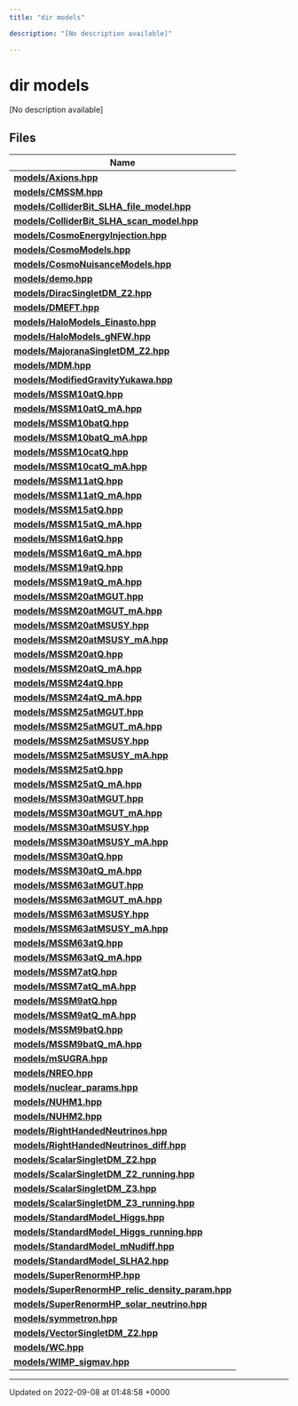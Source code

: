 ```yaml
---
title: "dir models"

description: "[No description available]"

---
```


# dir models

[No description available]

## Files

| Name           |
| -------------- |
| **[models/Axions.hpp](/documentation/code/files/axions_8hpp/#file-models-axions-hpp)**  |
| **[models/CMSSM.hpp](/documentation/code/files/cmssm_8hpp/#file-models-cmssm-hpp)**  |
| **[models/ColliderBit_SLHA_file_model.hpp](/documentation/code/files/colliderbit__slha__file__model_8hpp/#file-models-colliderbit-slha-file-model-hpp)**  |
| **[models/ColliderBit_SLHA_scan_model.hpp](/documentation/code/files/colliderbit__slha__scan__model_8hpp/#file-models-colliderbit-slha-scan-model-hpp)**  |
| **[models/CosmoEnergyInjection.hpp](/documentation/code/files/cosmoenergyinjection_8hpp/#file-models-cosmoenergyinjection-hpp)**  |
| **[models/CosmoModels.hpp](/documentation/code/files/cosmomodels_8hpp/#file-models-cosmomodels-hpp)**  |
| **[models/CosmoNuisanceModels.hpp](/documentation/code/files/cosmonuisancemodels_8hpp/#file-models-cosmonuisancemodels-hpp)**  |
| **[models/demo.hpp](/documentation/code/files/demo_8hpp/#file-models-demo-hpp)**  |
| **[models/DiracSingletDM_Z2.hpp](/documentation/code/files/diracsingletdm__z2_8hpp/#file-models-diracsingletdm-z2-hpp)**  |
| **[models/DMEFT.hpp](/documentation/code/files/dmeft_8hpp/#file-models-dmeft-hpp)**  |
| **[models/HaloModels_Einasto.hpp](/documentation/code/files/halomodels__einasto_8hpp/#file-models-halomodels-einasto-hpp)**  |
| **[models/HaloModels_gNFW.hpp](/documentation/code/files/halomodels__gnfw_8hpp/#file-models-halomodels-gnfw-hpp)**  |
| **[models/MajoranaSingletDM_Z2.hpp](/documentation/code/files/majoranasingletdm__z2_8hpp/#file-models-majoranasingletdm-z2-hpp)**  |
| **[models/MDM.hpp](/documentation/code/files/mdm_8hpp/#file-models-mdm-hpp)**  |
| **[models/ModifiedGravityYukawa.hpp](/documentation/code/files/modifiedgravityyukawa_8hpp/#file-models-modifiedgravityyukawa-hpp)**  |
| **[models/MSSM10atQ.hpp](/documentation/code/files/mssm10atq_8hpp/#file-models-mssm10atq-hpp)**  |
| **[models/MSSM10atQ_mA.hpp](/documentation/code/files/mssm10atq__ma_8hpp/#file-models-mssm10atq-ma-hpp)**  |
| **[models/MSSM10batQ.hpp](/documentation/code/files/mssm10batq_8hpp/#file-models-mssm10batq-hpp)**  |
| **[models/MSSM10batQ_mA.hpp](/documentation/code/files/mssm10batq__ma_8hpp/#file-models-mssm10batq-ma-hpp)**  |
| **[models/MSSM10catQ.hpp](/documentation/code/files/mssm10catq_8hpp/#file-models-mssm10catq-hpp)**  |
| **[models/MSSM10catQ_mA.hpp](/documentation/code/files/mssm10catq__ma_8hpp/#file-models-mssm10catq-ma-hpp)**  |
| **[models/MSSM11atQ.hpp](/documentation/code/files/mssm11atq_8hpp/#file-models-mssm11atq-hpp)**  |
| **[models/MSSM11atQ_mA.hpp](/documentation/code/files/mssm11atq__ma_8hpp/#file-models-mssm11atq-ma-hpp)**  |
| **[models/MSSM15atQ.hpp](/documentation/code/files/mssm15atq_8hpp/#file-models-mssm15atq-hpp)**  |
| **[models/MSSM15atQ_mA.hpp](/documentation/code/files/mssm15atq__ma_8hpp/#file-models-mssm15atq-ma-hpp)**  |
| **[models/MSSM16atQ.hpp](/documentation/code/files/mssm16atq_8hpp/#file-models-mssm16atq-hpp)**  |
| **[models/MSSM16atQ_mA.hpp](/documentation/code/files/mssm16atq__ma_8hpp/#file-models-mssm16atq-ma-hpp)**  |
| **[models/MSSM19atQ.hpp](/documentation/code/files/mssm19atq_8hpp/#file-models-mssm19atq-hpp)**  |
| **[models/MSSM19atQ_mA.hpp](/documentation/code/files/mssm19atq__ma_8hpp/#file-models-mssm19atq-ma-hpp)**  |
| **[models/MSSM20atMGUT.hpp](/documentation/code/files/mssm20atmgut_8hpp/#file-models-mssm20atmgut-hpp)**  |
| **[models/MSSM20atMGUT_mA.hpp](/documentation/code/files/mssm20atmgut__ma_8hpp/#file-models-mssm20atmgut-ma-hpp)**  |
| **[models/MSSM20atMSUSY.hpp](/documentation/code/files/mssm20atmsusy_8hpp/#file-models-mssm20atmsusy-hpp)**  |
| **[models/MSSM20atMSUSY_mA.hpp](/documentation/code/files/mssm20atmsusy__ma_8hpp/#file-models-mssm20atmsusy-ma-hpp)**  |
| **[models/MSSM20atQ.hpp](/documentation/code/files/mssm20atq_8hpp/#file-models-mssm20atq-hpp)**  |
| **[models/MSSM20atQ_mA.hpp](/documentation/code/files/mssm20atq__ma_8hpp/#file-models-mssm20atq-ma-hpp)**  |
| **[models/MSSM24atQ.hpp](/documentation/code/files/mssm24atq_8hpp/#file-models-mssm24atq-hpp)**  |
| **[models/MSSM24atQ_mA.hpp](/documentation/code/files/mssm24atq__ma_8hpp/#file-models-mssm24atq-ma-hpp)**  |
| **[models/MSSM25atMGUT.hpp](/documentation/code/files/mssm25atmgut_8hpp/#file-models-mssm25atmgut-hpp)**  |
| **[models/MSSM25atMGUT_mA.hpp](/documentation/code/files/mssm25atmgut__ma_8hpp/#file-models-mssm25atmgut-ma-hpp)**  |
| **[models/MSSM25atMSUSY.hpp](/documentation/code/files/mssm25atmsusy_8hpp/#file-models-mssm25atmsusy-hpp)**  |
| **[models/MSSM25atMSUSY_mA.hpp](/documentation/code/files/mssm25atmsusy__ma_8hpp/#file-models-mssm25atmsusy-ma-hpp)**  |
| **[models/MSSM25atQ.hpp](/documentation/code/files/mssm25atq_8hpp/#file-models-mssm25atq-hpp)**  |
| **[models/MSSM25atQ_mA.hpp](/documentation/code/files/mssm25atq__ma_8hpp/#file-models-mssm25atq-ma-hpp)**  |
| **[models/MSSM30atMGUT.hpp](/documentation/code/files/mssm30atmgut_8hpp/#file-models-mssm30atmgut-hpp)**  |
| **[models/MSSM30atMGUT_mA.hpp](/documentation/code/files/mssm30atmgut__ma_8hpp/#file-models-mssm30atmgut-ma-hpp)**  |
| **[models/MSSM30atMSUSY.hpp](/documentation/code/files/mssm30atmsusy_8hpp/#file-models-mssm30atmsusy-hpp)**  |
| **[models/MSSM30atMSUSY_mA.hpp](/documentation/code/files/mssm30atmsusy__ma_8hpp/#file-models-mssm30atmsusy-ma-hpp)**  |
| **[models/MSSM30atQ.hpp](/documentation/code/files/mssm30atq_8hpp/#file-models-mssm30atq-hpp)**  |
| **[models/MSSM30atQ_mA.hpp](/documentation/code/files/mssm30atq__ma_8hpp/#file-models-mssm30atq-ma-hpp)**  |
| **[models/MSSM63atMGUT.hpp](/documentation/code/files/mssm63atmgut_8hpp/#file-models-mssm63atmgut-hpp)**  |
| **[models/MSSM63atMGUT_mA.hpp](/documentation/code/files/mssm63atmgut__ma_8hpp/#file-models-mssm63atmgut-ma-hpp)**  |
| **[models/MSSM63atMSUSY.hpp](/documentation/code/files/mssm63atmsusy_8hpp/#file-models-mssm63atmsusy-hpp)**  |
| **[models/MSSM63atMSUSY_mA.hpp](/documentation/code/files/mssm63atmsusy__ma_8hpp/#file-models-mssm63atmsusy-ma-hpp)**  |
| **[models/MSSM63atQ.hpp](/documentation/code/files/mssm63atq_8hpp/#file-models-mssm63atq-hpp)**  |
| **[models/MSSM63atQ_mA.hpp](/documentation/code/files/mssm63atq__ma_8hpp/#file-models-mssm63atq-ma-hpp)**  |
| **[models/MSSM7atQ.hpp](/documentation/code/files/mssm7atq_8hpp/#file-models-mssm7atq-hpp)**  |
| **[models/MSSM7atQ_mA.hpp](/documentation/code/files/mssm7atq__ma_8hpp/#file-models-mssm7atq-ma-hpp)**  |
| **[models/MSSM9atQ.hpp](/documentation/code/files/mssm9atq_8hpp/#file-models-mssm9atq-hpp)**  |
| **[models/MSSM9atQ_mA.hpp](/documentation/code/files/mssm9atq__ma_8hpp/#file-models-mssm9atq-ma-hpp)**  |
| **[models/MSSM9batQ.hpp](/documentation/code/files/mssm9batq_8hpp/#file-models-mssm9batq-hpp)**  |
| **[models/MSSM9batQ_mA.hpp](/documentation/code/files/mssm9batq__ma_8hpp/#file-models-mssm9batq-ma-hpp)**  |
| **[models/mSUGRA.hpp](/documentation/code/files/msugra_8hpp/#file-models-msugra-hpp)**  |
| **[models/NREO.hpp](/documentation/code/files/nreo_8hpp/#file-models-nreo-hpp)**  |
| **[models/nuclear_params.hpp](/documentation/code/files/nuclear__params_8hpp/#file-models-nuclear-params-hpp)**  |
| **[models/NUHM1.hpp](/documentation/code/files/nuhm1_8hpp/#file-models-nuhm1-hpp)**  |
| **[models/NUHM2.hpp](/documentation/code/files/nuhm2_8hpp/#file-models-nuhm2-hpp)**  |
| **[models/RightHandedNeutrinos.hpp](/documentation/code/files/righthandedneutrinos_8hpp/#file-models-righthandedneutrinos-hpp)**  |
| **[models/RightHandedNeutrinos_diff.hpp](/documentation/code/files/righthandedneutrinos__diff_8hpp/#file-models-righthandedneutrinos-diff-hpp)**  |
| **[models/ScalarSingletDM_Z2.hpp](/documentation/code/files/scalarsingletdm__z2_8hpp/#file-models-scalarsingletdm-z2-hpp)**  |
| **[models/ScalarSingletDM_Z2_running.hpp](/documentation/code/files/scalarsingletdm__z2__running_8hpp/#file-models-scalarsingletdm-z2-running-hpp)**  |
| **[models/ScalarSingletDM_Z3.hpp](/documentation/code/files/scalarsingletdm__z3_8hpp/#file-models-scalarsingletdm-z3-hpp)**  |
| **[models/ScalarSingletDM_Z3_running.hpp](/documentation/code/files/scalarsingletdm__z3__running_8hpp/#file-models-scalarsingletdm-z3-running-hpp)**  |
| **[models/StandardModel_Higgs.hpp](/documentation/code/files/standardmodel__higgs_8hpp/#file-models-standardmodel-higgs-hpp)**  |
| **[models/StandardModel_Higgs_running.hpp](/documentation/code/files/standardmodel__higgs__running_8hpp/#file-models-standardmodel-higgs-running-hpp)**  |
| **[models/StandardModel_mNudiff.hpp](/documentation/code/files/standardmodel__mnudiff_8hpp/#file-models-standardmodel-mnudiff-hpp)**  |
| **[models/StandardModel_SLHA2.hpp](/documentation/code/files/standardmodel__slha2_8hpp/#file-models-standardmodel-slha2-hpp)**  |
| **[models/SuperRenormHP.hpp](/documentation/code/files/superrenormhp_8hpp/#file-models-superrenormhp-hpp)**  |
| **[models/SuperRenormHP_relic_density_param.hpp](/documentation/code/files/superrenormhp__relic__density__param_8hpp/#file-models-superrenormhp-relic-density-param-hpp)**  |
| **[models/SuperRenormHP_solar_neutrino.hpp](/documentation/code/files/superrenormhp__solar__neutrino_8hpp/#file-models-superrenormhp-solar-neutrino-hpp)**  |
| **[models/symmetron.hpp](/documentation/code/files/symmetron_8hpp/#file-models-symmetron-hpp)**  |
| **[models/VectorSingletDM_Z2.hpp](/documentation/code/files/vectorsingletdm__z2_8hpp/#file-models-vectorsingletdm-z2-hpp)**  |
| **[models/WC.hpp](/documentation/code/files/wc_8hpp/#file-models-wc-hpp)**  |
| **[models/WIMP_sigmav.hpp](/documentation/code/files/wimp__sigmav_8hpp/#file-models-wimp-sigmav-hpp)**  |






-------------------------------

Updated on 2022-09-08 at 01:48:58 +0000
